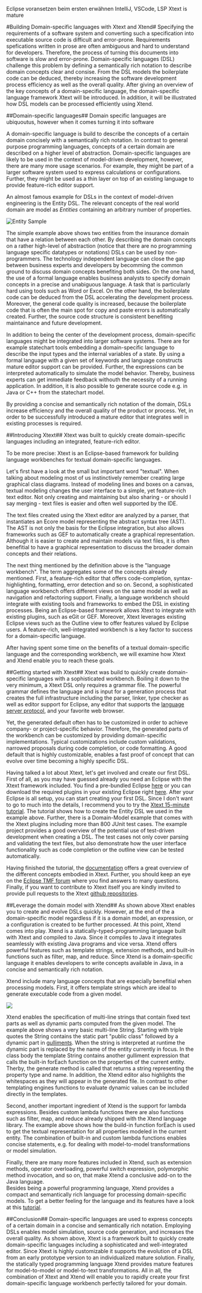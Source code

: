Eclipse voransetzen beim ersten erwähnen
IntelliJ, VSCode, LSP
Xtext is mature


#Building Domain-specific languages with Xtext and Xtend#
Specifying the requirements of a software system and converting such a specification into executable source code is difficult and error-prone.
Requirements spefications written in prose are often ambiguous and hard to understand for developers.
Therefore, the process of turning this documents into software is slow and error-prone.
Domain-specific languages (DSL) challenge this problem by defining a semantically rich notation to describe domain concepts clear and consise.
From the DSL models the boilerplate code can be deduced, thereby increasing the software development process efficiency as well as the overall quality.
After giving an overview of the key concepts of a domain-specific language, the domain-specific language framework Xtext will be introduced.
In addition, it will be illustrated how DSL models can be processed efficiently using Xtend.

##Domain-specific languages##
Domain specific languages are ubiquoutus, however when it comes turning it into software


A domain-specific language is build to describe the concepts of a certain domain concisely with a semantically rich notation.
In contrast to general purpose programming languages, concepts of a certain domain are described on a higher level of abstraction.
Domain-specific languages are likely to be used in the context of model-driven development, however, there are many more usage scenarios.
For example, they might be part of a larger software system used to express calculations or configurations.
Further, they might be used as a thin layer on top of an existing language to provide feature-rich editor support.


An almost famous example for DSLs in the context of model-driven engineering is the Entity DSL. The relevant concepts of the real world domain are model as *Entities* containing an arbitrary number of properties.

![Entity Sample](./entity_sample.png)

The simple example above shows two entities from the insurance domain that have a relation between each other.
By describing the domain concepts on a rather high-level of abstraction (notice that there are no programming language specific datatypes or notations) DSLs can be used by non-programmers.
The technology independent language can close the gap between business experts and developers by becomming the common ground to discuss domain concepts benefiting both sides.
On the one hand, the use of a formal language enables business analysts to specify domain concepts in a precise and unabiguous language. 
A task that is particularly hard using tools such as Word or Excel.
On the other hand, the boilerplate code can be deduced from the DSL accelerating the development process.
Moreover, the general code quality is increased, because the boilerplate code that is often the main spot for copy and paste errors is automatically created.
Further, the source code structure is consistent benefiting maintainance and future development. 

In addition to being the center of the development process, domain-specific languages might be integrated into larger software systems.
There are for example statechart tools embedding a domain-specific language to describe the input types and the internal variables of a state. 
By using a formal language with a given set of keywords and language constructs mature editor support can be provided.
Further, the expressions can be interpreted automatically to simulate the model behavior.
Thereby, business experts can get immediate feedback withouth the necessity of a running application. 
In addition, it is also possible to generate source code e.g. in Java or C++ from the statechart model.

By providing a concise and semantically rich notation of the domain, DSLs increase efficiency and the overall quality of the product or process.
Yet, in order to be successfully introduced a mature editor that integrates well in existing processes is required.

##Introducing Xtext##
Xtext was built to quickly create domain-specific languages including an integrated, feature-rich editor.

To be more precise: Xtext is an Eclipse-based framework for building language workbenches for textual domain-specific languages.

Let's first have a look at the small but important word "textual".
When talking about modeling most of us instinctively remember creating large graphical class diagrams.
Instead of modeling lines and boxes on a canvas, textual modeling changes the user interface to a simple, yet feature-rich text editor.
Not only creating and maintaining but also sharing - or should I say merging - text files is easier and often well supported by the IDE. 

The text files created using the Xtext editor are analyzed by a parser, that instantiates an Ecore model representing the abstract syntax tree (AST).
The AST is not only the basis for the Eclipse integration, but also allows frameworks such as GEF to automatically create a graphical representation.
Although it is easier to create and maintain models via text files, it is often benefitial to have a graphical representation to discuss the broader domain concepts and their relations.

The next thing mentioned by the definition above is the "language workbench".
The term aggregates some of the concepts already mentioned.
First,  a feature-rich editor that offers code-completion, syntax-highlighting, formatting, error detection and so on.
Second, a sophisticated language workbench offers different views on the same model as well as navigation and refactoring support.
Finally, a language workbench should integrate with existing tools and frameworks to embed the DSL in existing processes.
Being an Eclipse-based framework allows Xtext to integrate with existing plugins, such as eGit or GEF.
Moreover, Xtext leverages existing Eclipse views such as the Outline view to offer features valued by Eclipse users.
A feature-rich, well-integrated workbench is a key factor to success for a domain-specific language.

After having spent some time on the benefits of a textual domain-specific language and the corresponding workbench, we will examine how Xtext and Xtend enable you to reach these goals. 

##Getting started with Xtext##
Xtext was build to quickly create domain-specific languages with a sophisticated workbench.
Boiling it down to the very minimum, a Xtext DSL only requires a grammar file.
The powerful grammar defines the language and is input for a generation process that creates the full infrastructure including the parser, linker, type checker as well as editor support for Eclipse, any editor that supports the [language server protocol](https://blogs.itemis.com/en/integrating-xtext-language-support-in-visual-studio-code), and your favorite web browser.

Yet, the generated default often has to be customized in order to achieve company- or project-specific behavior.
Therefore, the generated parts of the workbench can be customized by providing domain-specific implementations.
Typical customizations include custom validations, narrowed proposals during code completion, or code formatting.
A good default that is highly customizable, enables a fast proof of concept that can evolve over time becoming a highly specific DSL.

Having talked a lot about Xtext, let's get involved and create our first DSL.
First of all, as you may have guessed already you need an Eclipse with the Xtext framework included. 
You find a pre-bundled Eclipse [here](https://www.eclipse.org/downloads/packages/eclipse-ide-java-and-dsl-developers/oxygen2) or you can download the required plugins in your existing Eclipse right [here](http://download.eclipse.org/modeling/tmf/xtext/updates/composite/releases/).
After your Eclipse is all setup, you can start creating your first DSL.
Since I don't want to go to much into the details, I recommend you to try the [Xtext 15-minute tutorial](https://www.eclipse.org/Xtext/documentation/102_domainmodelwalkthrough.html).
The tutorial shows how to create the Entity DSL we used in the example above.
Further, there is a Domain-Model example that comes with the Xtext plugins including more than 800 JUnit test cases.
The example project provides a good overview of the potential use of test-driven development when creating a DSL.
The test cases not only cover parsing and validating the text files, but also demonstrate how the user interface functionality such as code completion or the outline view can be tested automatically.

Having finished the tutorial, the [documentation](https://www.eclipse.org/Xtext/documentation/index.html) offers a great overview of the different concepts embodied in Xtext.
Further, you should keep an eye on the [Eclipse TMF forum](https://eclipse.org/forums/index.php?t=thread&frm_id=27) where you find answers to many questions.
Finally, if you want to contribute to Xtext itself you are kindly invited to provide pull requests to the Xtext [github repositories](https://github.com/eclipse/xtext).

##Leverage the domain model with Xtend##
As shown above Xtext enables you to create and evolve DSLs quickly.
However, at the end of the a domain-specific model regardless if it is a domain model, an expression, or a configuration is created to be further processed.
At this point, Xtend comes into play.
Xtend is a statically-typed-programming language built with Xtext and compiled to Java.
Since it compiles to Java it integrates seamlessly with existing Java programs and vice versa.
Xtend offers powerful features such as template strings, extension methods, and built-in functions such as filter, map, and reduce.
Since Xtend is a domain-specific language it enables developers to write concepts available in Java, in a concise and semantically rich notation.

Xtend include many language concepts that are especially benefitial when processing models.
First, it offers template strings which are ideal to generate executable code from a given model.

![](.\templateString.png)

Xtend enables the specification of multi-line strings that contain fixed text parts as well as dynamic parts computed from the given model. 
The example above shows a very basic multi-line String. 
Starting with triple quotes the String contains the static part "public class" followed by a dynamic part in [gulliments](https://en.wikipedia.org/wiki/Guillemet).
When the string is interpreted at runtime the dynamic part is replaced by the name of the entity currently in focus.
In the class body the template String contains another gulliment expression that calls the built-in forEach function on the properties of the current entity.
Therby, the generate method is called that returns a string representing the property type and name.
In addition, the Xtend editor also highlights the whitespaces as they will appear in the generated file.
In contrast to other templating engines functions to evaluate dynamic values can be included directly in the templates.

Second, another important ingredient of Xtend is the support for lambda expressions.
Besides custom lambda functions there are also functions such as filter, map, and reduce already shipped with the Xtend language library.
The example above shows how the build-in function forEach is used to get the textual representation for all properties modeled in the current entity.
The combination of built-in and custom lambda functions enables concise statements, e.g. for dealing with model-to-model transformations or model simulation. 

Finally, there are many more features included in Xtend, such as extension methods, operator overloading, powerful switch expression, polymorphic method invocation, and so on, that make Xtend a conclusive add-on to the Java language.  
Besides being a powerful programming language, Xtend provides a compact and semantically rich language for processing domain-specific models.
To get a better feeling for the language and its features have a look at this [tutorial](https://www.eclipse.org/xtend/documentation/101_gettingstarted.html).
 
##Conclusion##
Domain-specific languages are used to express concepts of a certain domain in a concise and semantically rich notation.
Employing DSLs enables model simulation, source code generation, and increases the overall quality.
As shown above, Xtext is a framework built to quickly create domain-specific languages including a sophisticated and well-integrated editor.
Since Xtext is highly customizable it supports the evolution of a DSL from an early prototype version to an individualized mature solution.
Finally, the statically typed programming language Xtend provides mature features for model-to-model or model-to-text transformations.
All in all, the combination of Xtext and Xtend will enable you to rapidly create your first domain-specific language workbench perfectly tailored for your domain.